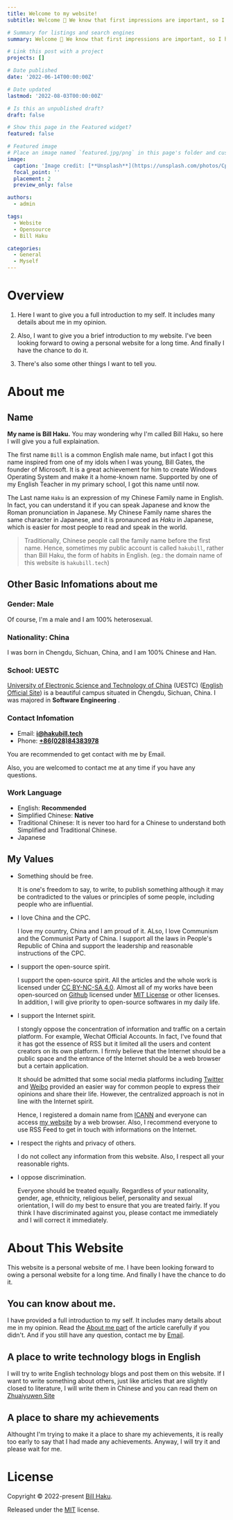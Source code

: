 ```yaml
---
title: Welcome to my website!
subtitle: Welcome 👋 We know that first impressions are important, so I have written all the things you may want to know to help you get familiar with everything in no time.

# Summary for listings and search engines
summary: Welcome 👋 We know that first impressions are important, so I have written all the things you may want to know to help you get familiar with everything in no time.

# Link this post with a project
projects: []

# Date published
date: '2022-06-14T00:00:00Z'

# Date updated
lastmod: '2022-08-03T00:00:00Z'

# Is this an unpublished draft?
draft: false

# Show this page in the Featured widget?
featured: false

# Featured image
# Place an image named `featured.jpg/png` in this page's folder and customize its options here.
image:
  caption: 'Image credit: [**Unsplash**](https://unsplash.com/photos/CpkOjOcXdUY)'
  focal_point: ''
  placement: 2
  preview_only: false

authors:
  - admin

tags:
  - Website
  - Opensource
  - Bill Haku

categories:
  - General
  - Myself
---
```


# Overview

1. Here I want to give you a full introduction to my self. It includes many details about me in my opinion.

2. Also, I want to give you a brief introduction to my website. I've been looking forward to owing a personal website for a long time. And finally I have the chance to do it.

3. There's also some other things I want to tell you.

# About me

## Name

**My name is Bill Haku.** You may wondering why I'm called Bill Haku, so here I will give you a full explaination.

The first name `Bill` is a common English male name, but infact I got this name inspired from one of my idols when I was young, Bill Gates, the founder of Microsoft. It is a great achievement for him to create Windows Operating System and make it a home-known name. Supported by one of my English Teacher in my primary school, I got this name until now.

The Last name `Haku` is an expression of my Chinese Family name in English. In fact, you can understand it if you can speak Japanese and know the Roman pronunciation in Japanese. My Chinese Family name shares the same character in Japanese, and it is pronaunced as *Haku* in Japanese, which is easier for most people to read and speak in the world.

> Traditionally, Chinese people call the family name before the first name. Hence, sometimes my public account is called `hakubill`, rather than Bill Haku, the form of habits in English. (eg.: the domain name of this website is `hakubill.tech`)

## Other Basic Infomations about me

### Gender: Male

Of course, I'm a male and I am 100% heterosexual.

### Nationality: China

I was born in Chengdu, Sichuan, China, and I am 100% Chinese and Han.

### School: UESTC

 [University of Electronic Science and Technology of China](http://www.uestc.edu.cn) (UESTC) ([English Official Site](https://en.uestc.edu.cn)) is a beautiful campus situated in Chengdu, Sichuan, China. I was majored in **Software Engineering** .

### Contact Infomation

- Email: [**i@hakubill.tech**](mailto:i@hakubill.tech)
- Phone: [**+86(028)84383978**](tel:+86(028)84383978)

You are recommended to get contact with me by Email.

Also, you are welcomed to contact me at any time if you have any questions.

### Work Language

- English: **Recommended**
- Simplified Chinese: **Native**
- Traditional Chinese: It is never too hard for a Chinese to understand both Simplified and Traditional Chinese.
- Japanese

## My Values

- Something should be free.

  It is one's freedom to say, to write, to publish something although it may be contradicted to the values or principles of some people, including people who are influential.

- I love China and the CPC.

  I love my country, China and I am proud of it. ALso, I love Communism and the Communist Party of China. I support all the laws in People's Republic of China and support the leadership and reasonable instructions of the CPC.

- I support the open-source spirit.

  I support the open-source spirit. All the articles and the whole work is licensed under [CC BY-NC-SA 4.0](https://creativecommons.org/licenses/by-nc-sa/4.0/). Almost all of my works have been open-sourced on [Github](https://github.com) licensed under [MIT License](https://opensource.org/licenses/MIT) or other licenses. In addition, I will give priority to open-source softwares in my daily life.

- I support the Internet spirit.

  I stongly oppose the concentration of information and traffic on a certain platform. For example, Wechat Official Accounts. In fact, I've found that it has got the essence of RSS but it limited all the users and content creators on its own platform. I firmly believe that the Internet should be a public space and the entrance of the Internet should be a web browser but a certain application.

  It should be admitted that some social media platforms including [Twitter](https://twitter.com) and [Weibo](https://weibo.com) provided an easier way for common people to express their opinions and share their life. However, the centralized approach is not in line with the Internet spirit.

  Hence, I registered a domain name from [ICANN](https://www.icann.org) and everyone can access [my website](https://hakubill.tech) by a web browser. Also, I recommend everyone to use RSS Feed to get in touch with informations on the Internet.

- I respect the rights and privacy of others.

  I do not collect any information from this website. Also, I respect all your reasonable rights.

- I oppose discrimination.

  Everyone should be treated equally. Regardless of your nationality, gender, age, ethnicity, religious belief, personality and sexual orientation, I will do my best to ensure that you are treated fairly. If you think I have discriminated against you, please contact me immediately and I will correct it immediately.

<!-- ## My Skills & Work Experience -->

# About This Website

This website is a personal website of me. I have been looking forward to owing a personal website for a long time. And finally I have the chance to do it.

## You can know about me.

I have provided a full introduction to my self. It includes many details about me in my opinion. Read the [About me part](#about-me) of the article carefully if you didn't. And if you still have any question, contact me by [Email](mailto:i@hakubill.tech).

## A place to write technology blogs in English

I will try to write English technology blogs and post them on this website. If I want to write something about others, just like articles that are slightly closed to literature, I will write them in Chinese and you can read them on [Zhuaiyuwen Site](http://zhuaiyuwen.xyz)

## A place to share my achievements

Althought I'm trying to make it a place to share my achievements, it is really too early to say that I had made any achievements. Anyway, I will try it and please wait for me.

# License

Copyright ©️ 2022-present [Bill Haku](https://hakubill.tech).

Released under the [MIT](https://github.com/Bill-Haku/homepage/LICENSE.md) license.
